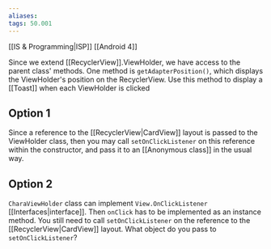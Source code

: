 ```yaml
---
aliases: 
tags: 50.001
---
```

[[IS & Programming|ISP]]
[[Android 4]]

Since we extend [[RecyclerView]].ViewHolder, we have access to the parent class' methods.
One method is `getAdapterPosition()`, which displays the ViewHolder's position on the RecyclerView.
Use this method to display a [[Toast]] when each ViewHolder is clicked

## Option 1
Since a reference to the [[RecyclerView|CardView]] layout is passed to the ViewHolder class, then you may call `setOnClickListener` on this reference within the constructor, and pass it to an [[Anonymous class]] in the usual way.

## Option 2
`CharaViewHolder` class can implement `View.OnClickListener` [[Interfaces|interface]].
Then `onClick` has to be implemented as an instance method.
You still need to call `setOnClickListener` on the reference to the [[RecyclerView|CardView]] layout.
What object do you pass to `setOnClickListener`?